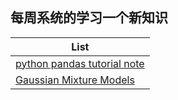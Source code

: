 ## 每周系统的学习一个新知识

|List|
|------------------------------------------------------------|
|[python pandas tutorial note](./Note/pandastutorial.md)                     |
|[Gaussian Mixture Models](./Note/gmm.md)                          |
